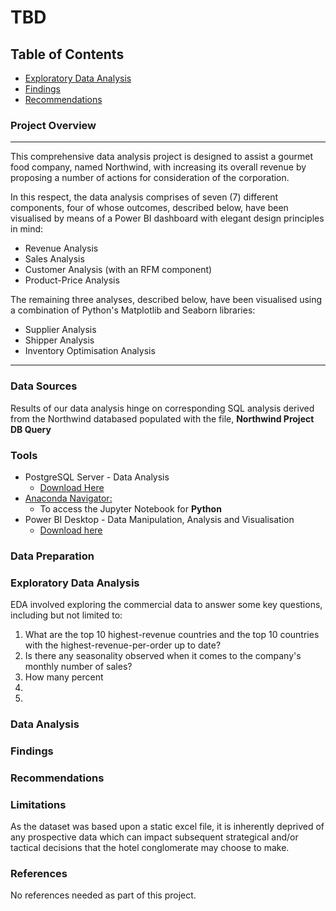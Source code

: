 
# TBD

## Table of Contents

- [Exploratory Data Analysis](#exploratory-data-analysis)
- [Findings](#findings)
- [Recommendations](#recommendations)

### Project Overview
---
This comprehensive data analysis project is designed to assist a gourmet food company, named Northwind, with increasing its overall revenue by proposing a number of actions for consideration of the corporation. 

In this respect, the data analysis comprises of seven (7) different components, four of whose outcomes, described below, have been visualised by means of a Power BI dashboard with elegant design principles in mind:

* Revenue Analysis
* Sales Analysis
* Customer Analysis (with an RFM component)
* Product-Price Analysis

The remaining three analyses, described below, have been visualised using a combination of Python's Matplotlib and Seaborn libraries:

* Supplier Analysis
* Shipper Analysis
* Inventory Optimisation Analysis

****

### Data Sources

Results of our data analysis hinge on corresponding SQL analysis derived from the Northwind databased populated with the file, **Northwind Project DB Query**

### Tools

- PostgreSQL Server - Data Analysis
  - [Download Here](https://www.postgresql.org/download/)
- [Anaconda Navigator: ](https://www.anaconda.com/download)
  - To access the Jupyter Notebook for **Python**
- Power BI Desktop - Data Manipulation, Analysis and Visualisation
  - [Download here](https://www.microsoft.com/en-us/download/details.aspx?id=58494)

### Data Preparation

### Exploratory Data Analysis

EDA involved exploring the commercial data to answer some key questions, including but not limited to:

1. What are the top 10 highest-revenue countries and the top 10 countries with the highest-revenue-per-order up to date?
2. Is there any seasonality observed when it comes to the company's monthly number of sales?
3. How many percent 
4. 
5. 

### Data Analysis

### Findings

### Recommendations

### Limitations

As the dataset was based upon a static excel file, it is inherently deprived of any prospective data which can impact subsequent strategical and/or tactical decisions that the hotel conglomerate may choose to make.

### References

No references needed as part of this project.
